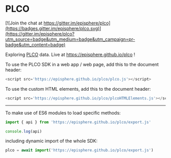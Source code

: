 # PLCO

[![Join the chat at https://gitter.im/episphere/plco](https://badges.gitter.im/episphere/plco.svg)](https://gitter.im/episphere/plco?utm_source=badge&utm_medium=badge&utm_campaign=pr-badge&utm_content=badge)

Exploring <a href="https://dceg.cancer.gov/research/who-we-study/cohorts/prostate-lung-colon-ovary-prospective-study" target="_blank">PLCO</a> data. Live at https://episphere.github.io/plco !

To use the PLCO SDK in a web app / web page, add this to the document header:

```javascript
<script src='https://episphere.github.io/plco/plco.js'></script>
```

To use the custom HTML elements, add this to the document header:

```javascript
<script src='https://episphere.github.io/plco/plcoHTMLElements.js'></script>
```

<hr></hr>

To make use of ES6 modules to load specific methods:

```javascript
import { api } from 'https://episphere.github.io/plco/export.js'

console.log(api)
```

including dynamic import of the whole SDK:

```javascript
plco = await import('https://episphere.github.io/plco/export.js')
```